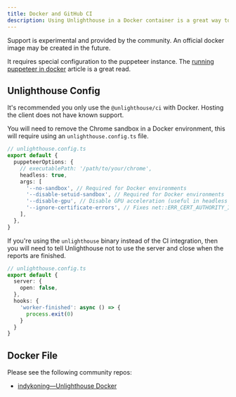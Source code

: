 ```yaml
---
title: Docker and GitHub CI
description: Using Unlighthouse in a Docker container is a great way to run it in a predictable CI environment.
---
```


Support is experimental and provided by the community. An official docker image may be created in the future.

It requires special configuration to the puppeteer instance. The [running puppeteer in docker](https://pptr.dev/troubleshooting/#running-puppeteer-in-docker) article is a great read.

## Unlighthouse Config

It's recommended you only use the `@unlighthouse/ci` with Docker. Hosting the client does not have known support.

You will need to remove the Chrome sandbox in a Docker environment, this will require using an `unlighthouse.config.ts` file.

```ts
// unlighthouse.config.ts
export default {
  puppeteerOptions: {
    // executablePath: '/path/to/your/chrome',
    headless: true,
    args: [
      '--no-sandbox', // Required for Docker environments
      '--disable-setuid-sandbox', // Required for Docker environments
      '--disable-gpu', // Disable GPU acceleration (useful in headless environments)
      '--ignore-certificate-errors', // Fixes net::ERR_CERT_AUTHORITY_INVALID issues
    ],
  },
}
```

If you're using the `unlighthouse` binary instead of the CI integration, then you will need to tell Unlighthouse not to use the server and close when
the reports are finished.

```ts
// unlighthouse.config.ts
export default {
  server: {
    open: false,
  },
  hooks: {
    'worker-finished': async () => {
      process.exit(0)
    }
  }
}
```

## Docker File

Please see the following community repos:
- [indykoning—Unlighthouse Docker](https://github.com/indykoning/unlighthouse-docker)
